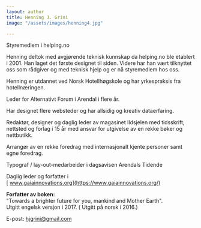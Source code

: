 ```yaml
---
layout: author
title: Henning J. Grini
image: "/assets/images/henning4.jpg"

---
```

Styremedlem i helping.no 

Henning deltok med avgjørende teknisk kunnskap da helping.no ble etablert i 2001. Han laget det første designet til siden. Videre har han vært tilknyttet oss som rådgiver og med teknisk hjelp og er nå styremedlem hos oss.  
  
Henning er utdannet ved Norsk Hotellhøgskole og har yrkespraksis fra hotellnæringen.

Leder for Alternativt Forum i Arendal i flere år.

Har designet flere websteder og har allsidig og kreativ dataerfaring.  
  
Redaktør, designer og daglig leder av magasinet Ildsjelen med tidsskrift, nettsted og forlag i 15 år med ansvar for utgivelse av en rekke bøker og nettbutikk.

Arrangør av en rekke foredrag med internasjonalt kjente personer samt egne foredrag.

Typograf / lay-out-medarbeider i dagsavisen Arendals Tidende

Daglig leder og forfatter i  
[ www.gaiainnovations.org](https://www.gaiainnovations.org/)  
  
**Forfatter av boken:**   
"Towards a brighter future for you, mankind and Mother Earth".   
Utgitt engelsk versjon i 2017. ( Utgitt på norsk i 2016.) 

E-post: [hjgrini@gmail.com](mailto:hjgrini@online.no)